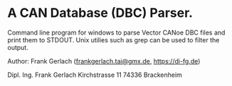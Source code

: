# A CAN Database (DBC) Parser.

Command line program for windows to parse Vector CANoe DBC files and print them to STDOUT. 
Unix utilies such as grep can be used to filter the output.

Author: Frank Gerlach (frankgerlach.tai@gmx.de, https://di-fg.de)

Dipl. Ing. Frank Gerlach
Kirchstrasse 11 
74336 Brackenheim

